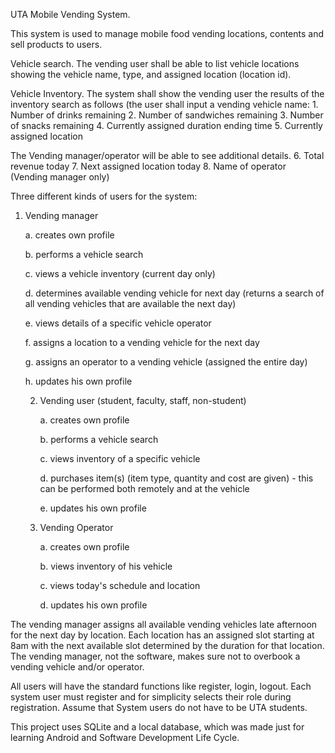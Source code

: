UTA Mobile Vending System.  

This system is used to manage mobile food vending locations, contents and sell products to users.

Vehicle search. The vending user shall be able to list vehicle locations showing the vehicle name, type, and assigned location (location id).

Vehicle Inventory. The system shall show the vending user the results of the inventory search as follows (the user shall input a vending vehicle name:
    1. Number of drinks remaining
    2. Number of sandwiches remaining
    3. Number of snacks remaining
    4. Currently assigned duration ending time
    5. Currently assigned location

The Vending manager/operator will be able to see additional details.
    6. Total revenue today
    7. Next assigned location today
    8. Name of operator (Vending manager only)

Three different kinds of users for the system:

 1. Vending manager 
        
       a. creates own profile
        
       b. performs a vehicle search
        
       c. views a vehicle inventory (current day only)
        
       d. determines available vending vehicle for next day (returns a search of all vending vehicles that are available the next day)
        
       e. views details of a specific vehicle operator
        
       f. assigns a location to a vending vehicle for the next day
        
       g. assigns an operator to a vending vehicle (assigned the entire day)
        
       h. updates his own profile
    
    2. Vending user (student, faculty, staff, non-student)
        
       a. creates own profile
        
       b. performs a vehicle search
        
       c. views inventory of a specific vehicle
        
       d. purchases item(s) (item type, quantity and cost are given) - this can be performed both remotely and at the vehicle
        
       e. updates his own profile
    
    3. Vending Operator
    
       a. creates own profile
        
       b. views inventory of his vehicle
        
       c. views today's schedule and location
        
       d. updates his own profile

The vending manager assigns all available vending vehicles late afternoon for the next day by location. Each location has an assigned slot starting at 8am with the next available slot determined by the duration for that location. The vending manager, not the software, makes sure not to overbook a vending vehicle and/or operator.

All users will have the standard functions like register, login, logout. Each system user must register and for simplicity selects their role during registration. Assume that System users do not have to be UTA students.

This project uses SQLite and a local database, which was made just for learning Android and Software Development Life Cycle.
